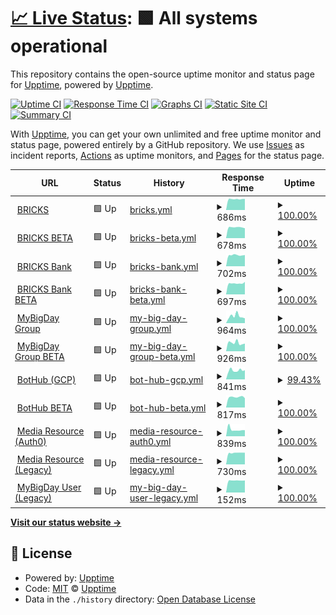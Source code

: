 # [📈 Live Status](https://upptime.github.io/upptime): <!--live status--> **🟩 All systems operational**

This repository contains the open-source uptime monitor and status page for [Upptime](https://upptime.js.org), powered by [Upptime](https://github.com/upptime/upptime).

[![Uptime CI](https://github.com/koj-co/upptime/workflows/Uptime%20CI/badge.svg)](https://github.com/koj-co/upptime/actions?query=workflow%3A%22Uptime+CI%22)
[![Response Time CI](https://github.com/koj-co/upptime/workflows/Response%20Time%20CI/badge.svg)](https://github.com/koj-co/upptime/actions?query=workflow%3A%22Response+Time+CI%22)
[![Graphs CI](https://github.com/koj-co/upptime/workflows/Graphs%20CI/badge.svg)](https://github.com/koj-co/upptime/actions?query=workflow%3A%22Graphs+CI%22)
[![Static Site CI](https://github.com/koj-co/upptime/workflows/Static%20Site%20CI/badge.svg)](https://github.com/koj-co/upptime/actions?query=workflow%3A%22Static+Site+CI%22)
[![Summary CI](https://github.com/koj-co/upptime/workflows/Summary%20CI/badge.svg)](https://github.com/koj-co/upptime/actions?query=workflow%3A%22Summary+CI%22)

With [Upptime](https://upptime.js.org), you can get your own unlimited and free uptime monitor and status page, powered entirely by a GitHub repository. We use [Issues](https://github.com/upptime/upptime/issues) as incident reports, [Actions](https://github.com/upptime/upptime/actions) as uptime monitors, and [Pages](https://upptime.github.io/upptime) for the status page.

<!--start: status pages-->
<!-- This summary is generated by Upptime (https://github.com/upptime/upptime) -->
<!-- Do not edit this manually, your changes will be overwritten -->
<!-- prettier-ignore -->
| URL | Status | History | Response Time | Uptime |
| --- | ------ | ------- | ------------- | ------ |
| <img alt="" src="https://favicons.githubusercontent.com/display.bricks.tools" height="13"> [BRICKS](https://display.bricks.tools) | 🟩 Up | [bricks.yml](https://github.com/mybigday/service-uptime/commits/HEAD/history/bricks.yml) | <details><summary><img alt="Response time graph" src="./graphs/bricks/response-time-week.png" height="20"> 686ms</summary><br><a href="https://status.bricks.tools/history/bricks"><img alt="Response time 674" src="https://img.shields.io/endpoint?url=https%3A%2F%2Fraw.githubusercontent.com%2Fmybigday%2Fservice-uptime%2FHEAD%2Fapi%2Fbricks%2Fresponse-time.json"></a><br><a href="https://status.bricks.tools/history/bricks"><img alt="24-hour response time 701" src="https://img.shields.io/endpoint?url=https%3A%2F%2Fraw.githubusercontent.com%2Fmybigday%2Fservice-uptime%2FHEAD%2Fapi%2Fbricks%2Fresponse-time-day.json"></a><br><a href="https://status.bricks.tools/history/bricks"><img alt="7-day response time 686" src="https://img.shields.io/endpoint?url=https%3A%2F%2Fraw.githubusercontent.com%2Fmybigday%2Fservice-uptime%2FHEAD%2Fapi%2Fbricks%2Fresponse-time-week.json"></a><br><a href="https://status.bricks.tools/history/bricks"><img alt="30-day response time 692" src="https://img.shields.io/endpoint?url=https%3A%2F%2Fraw.githubusercontent.com%2Fmybigday%2Fservice-uptime%2FHEAD%2Fapi%2Fbricks%2Fresponse-time-month.json"></a><br><a href="https://status.bricks.tools/history/bricks"><img alt="1-year response time 674" src="https://img.shields.io/endpoint?url=https%3A%2F%2Fraw.githubusercontent.com%2Fmybigday%2Fservice-uptime%2FHEAD%2Fapi%2Fbricks%2Fresponse-time-year.json"></a></details> | <details><summary><a href="https://status.bricks.tools/history/bricks">100.00%</a></summary><a href="https://status.bricks.tools/history/bricks"><img alt="All-time uptime 99.85%" src="https://img.shields.io/endpoint?url=https%3A%2F%2Fraw.githubusercontent.com%2Fmybigday%2Fservice-uptime%2FHEAD%2Fapi%2Fbricks%2Fuptime.json"></a><br><a href="https://status.bricks.tools/history/bricks"><img alt="24-hour uptime 100.00%" src="https://img.shields.io/endpoint?url=https%3A%2F%2Fraw.githubusercontent.com%2Fmybigday%2Fservice-uptime%2FHEAD%2Fapi%2Fbricks%2Fuptime-day.json"></a><br><a href="https://status.bricks.tools/history/bricks"><img alt="7-day uptime 100.00%" src="https://img.shields.io/endpoint?url=https%3A%2F%2Fraw.githubusercontent.com%2Fmybigday%2Fservice-uptime%2FHEAD%2Fapi%2Fbricks%2Fuptime-week.json"></a><br><a href="https://status.bricks.tools/history/bricks"><img alt="30-day uptime 100.00%" src="https://img.shields.io/endpoint?url=https%3A%2F%2Fraw.githubusercontent.com%2Fmybigday%2Fservice-uptime%2FHEAD%2Fapi%2Fbricks%2Fuptime-month.json"></a><br><a href="https://status.bricks.tools/history/bricks"><img alt="1-year uptime 99.85%" src="https://img.shields.io/endpoint?url=https%3A%2F%2Fraw.githubusercontent.com%2Fmybigday%2Fservice-uptime%2FHEAD%2Fapi%2Fbricks%2Fuptime-year.json"></a></details>
| <img alt="" src="https://favicons.githubusercontent.com/display-beta.bricks.tools" height="13"> [BRICKS BETA](https://display-beta.bricks.tools) | 🟩 Up | [bricks-beta.yml](https://github.com/mybigday/service-uptime/commits/HEAD/history/bricks-beta.yml) | <details><summary><img alt="Response time graph" src="./graphs/bricks-beta/response-time-week.png" height="20"> 678ms</summary><br><a href="https://status.bricks.tools/history/bricks-beta"><img alt="Response time 708" src="https://img.shields.io/endpoint?url=https%3A%2F%2Fraw.githubusercontent.com%2Fmybigday%2Fservice-uptime%2FHEAD%2Fapi%2Fbricks-beta%2Fresponse-time.json"></a><br><a href="https://status.bricks.tools/history/bricks-beta"><img alt="24-hour response time 623" src="https://img.shields.io/endpoint?url=https%3A%2F%2Fraw.githubusercontent.com%2Fmybigday%2Fservice-uptime%2FHEAD%2Fapi%2Fbricks-beta%2Fresponse-time-day.json"></a><br><a href="https://status.bricks.tools/history/bricks-beta"><img alt="7-day response time 678" src="https://img.shields.io/endpoint?url=https%3A%2F%2Fraw.githubusercontent.com%2Fmybigday%2Fservice-uptime%2FHEAD%2Fapi%2Fbricks-beta%2Fresponse-time-week.json"></a><br><a href="https://status.bricks.tools/history/bricks-beta"><img alt="30-day response time 737" src="https://img.shields.io/endpoint?url=https%3A%2F%2Fraw.githubusercontent.com%2Fmybigday%2Fservice-uptime%2FHEAD%2Fapi%2Fbricks-beta%2Fresponse-time-month.json"></a><br><a href="https://status.bricks.tools/history/bricks-beta"><img alt="1-year response time 708" src="https://img.shields.io/endpoint?url=https%3A%2F%2Fraw.githubusercontent.com%2Fmybigday%2Fservice-uptime%2FHEAD%2Fapi%2Fbricks-beta%2Fresponse-time-year.json"></a></details> | <details><summary><a href="https://status.bricks.tools/history/bricks-beta">100.00%</a></summary><a href="https://status.bricks.tools/history/bricks-beta"><img alt="All-time uptime 99.95%" src="https://img.shields.io/endpoint?url=https%3A%2F%2Fraw.githubusercontent.com%2Fmybigday%2Fservice-uptime%2FHEAD%2Fapi%2Fbricks-beta%2Fuptime.json"></a><br><a href="https://status.bricks.tools/history/bricks-beta"><img alt="24-hour uptime 100.00%" src="https://img.shields.io/endpoint?url=https%3A%2F%2Fraw.githubusercontent.com%2Fmybigday%2Fservice-uptime%2FHEAD%2Fapi%2Fbricks-beta%2Fuptime-day.json"></a><br><a href="https://status.bricks.tools/history/bricks-beta"><img alt="7-day uptime 100.00%" src="https://img.shields.io/endpoint?url=https%3A%2F%2Fraw.githubusercontent.com%2Fmybigday%2Fservice-uptime%2FHEAD%2Fapi%2Fbricks-beta%2Fuptime-week.json"></a><br><a href="https://status.bricks.tools/history/bricks-beta"><img alt="30-day uptime 100.00%" src="https://img.shields.io/endpoint?url=https%3A%2F%2Fraw.githubusercontent.com%2Fmybigday%2Fservice-uptime%2FHEAD%2Fapi%2Fbricks-beta%2Fuptime-month.json"></a><br><a href="https://status.bricks.tools/history/bricks-beta"><img alt="1-year uptime 99.95%" src="https://img.shields.io/endpoint?url=https%3A%2F%2Fraw.githubusercontent.com%2Fmybigday%2Fservice-uptime%2FHEAD%2Fapi%2Fbricks-beta%2Fuptime-year.json"></a></details>
| <img alt="" src="https://favicons.githubusercontent.com/bank.bricks.tools" height="13"> [BRICKS Bank](https://bank.bricks.tools/update) | 🟩 Up | [bricks-bank.yml](https://github.com/mybigday/service-uptime/commits/HEAD/history/bricks-bank.yml) | <details><summary><img alt="Response time graph" src="./graphs/bricks-bank/response-time-week.png" height="20"> 702ms</summary><br><a href="https://status.bricks.tools/history/bricks-bank"><img alt="Response time 714" src="https://img.shields.io/endpoint?url=https%3A%2F%2Fraw.githubusercontent.com%2Fmybigday%2Fservice-uptime%2FHEAD%2Fapi%2Fbricks-bank%2Fresponse-time.json"></a><br><a href="https://status.bricks.tools/history/bricks-bank"><img alt="24-hour response time 708" src="https://img.shields.io/endpoint?url=https%3A%2F%2Fraw.githubusercontent.com%2Fmybigday%2Fservice-uptime%2FHEAD%2Fapi%2Fbricks-bank%2Fresponse-time-day.json"></a><br><a href="https://status.bricks.tools/history/bricks-bank"><img alt="7-day response time 702" src="https://img.shields.io/endpoint?url=https%3A%2F%2Fraw.githubusercontent.com%2Fmybigday%2Fservice-uptime%2FHEAD%2Fapi%2Fbricks-bank%2Fresponse-time-week.json"></a><br><a href="https://status.bricks.tools/history/bricks-bank"><img alt="30-day response time 690" src="https://img.shields.io/endpoint?url=https%3A%2F%2Fraw.githubusercontent.com%2Fmybigday%2Fservice-uptime%2FHEAD%2Fapi%2Fbricks-bank%2Fresponse-time-month.json"></a><br><a href="https://status.bricks.tools/history/bricks-bank"><img alt="1-year response time 714" src="https://img.shields.io/endpoint?url=https%3A%2F%2Fraw.githubusercontent.com%2Fmybigday%2Fservice-uptime%2FHEAD%2Fapi%2Fbricks-bank%2Fresponse-time-year.json"></a></details> | <details><summary><a href="https://status.bricks.tools/history/bricks-bank">100.00%</a></summary><a href="https://status.bricks.tools/history/bricks-bank"><img alt="All-time uptime 99.97%" src="https://img.shields.io/endpoint?url=https%3A%2F%2Fraw.githubusercontent.com%2Fmybigday%2Fservice-uptime%2FHEAD%2Fapi%2Fbricks-bank%2Fuptime.json"></a><br><a href="https://status.bricks.tools/history/bricks-bank"><img alt="24-hour uptime 100.00%" src="https://img.shields.io/endpoint?url=https%3A%2F%2Fraw.githubusercontent.com%2Fmybigday%2Fservice-uptime%2FHEAD%2Fapi%2Fbricks-bank%2Fuptime-day.json"></a><br><a href="https://status.bricks.tools/history/bricks-bank"><img alt="7-day uptime 100.00%" src="https://img.shields.io/endpoint?url=https%3A%2F%2Fraw.githubusercontent.com%2Fmybigday%2Fservice-uptime%2FHEAD%2Fapi%2Fbricks-bank%2Fuptime-week.json"></a><br><a href="https://status.bricks.tools/history/bricks-bank"><img alt="30-day uptime 100.00%" src="https://img.shields.io/endpoint?url=https%3A%2F%2Fraw.githubusercontent.com%2Fmybigday%2Fservice-uptime%2FHEAD%2Fapi%2Fbricks-bank%2Fuptime-month.json"></a><br><a href="https://status.bricks.tools/history/bricks-bank"><img alt="1-year uptime 99.97%" src="https://img.shields.io/endpoint?url=https%3A%2F%2Fraw.githubusercontent.com%2Fmybigday%2Fservice-uptime%2FHEAD%2Fapi%2Fbricks-bank%2Fuptime-year.json"></a></details>
| <img alt="" src="https://favicons.githubusercontent.com/bank-beta.bricks.tools" height="13"> [BRICKS Bank BETA](https://bank-beta.bricks.tools/update) | 🟩 Up | [bricks-bank-beta.yml](https://github.com/mybigday/service-uptime/commits/HEAD/history/bricks-bank-beta.yml) | <details><summary><img alt="Response time graph" src="./graphs/bricks-bank-beta/response-time-week.png" height="20"> 697ms</summary><br><a href="https://status.bricks.tools/history/bricks-bank-beta"><img alt="Response time 688" src="https://img.shields.io/endpoint?url=https%3A%2F%2Fraw.githubusercontent.com%2Fmybigday%2Fservice-uptime%2FHEAD%2Fapi%2Fbricks-bank-beta%2Fresponse-time.json"></a><br><a href="https://status.bricks.tools/history/bricks-bank-beta"><img alt="24-hour response time 791" src="https://img.shields.io/endpoint?url=https%3A%2F%2Fraw.githubusercontent.com%2Fmybigday%2Fservice-uptime%2FHEAD%2Fapi%2Fbricks-bank-beta%2Fresponse-time-day.json"></a><br><a href="https://status.bricks.tools/history/bricks-bank-beta"><img alt="7-day response time 697" src="https://img.shields.io/endpoint?url=https%3A%2F%2Fraw.githubusercontent.com%2Fmybigday%2Fservice-uptime%2FHEAD%2Fapi%2Fbricks-bank-beta%2Fresponse-time-week.json"></a><br><a href="https://status.bricks.tools/history/bricks-bank-beta"><img alt="30-day response time 690" src="https://img.shields.io/endpoint?url=https%3A%2F%2Fraw.githubusercontent.com%2Fmybigday%2Fservice-uptime%2FHEAD%2Fapi%2Fbricks-bank-beta%2Fresponse-time-month.json"></a><br><a href="https://status.bricks.tools/history/bricks-bank-beta"><img alt="1-year response time 688" src="https://img.shields.io/endpoint?url=https%3A%2F%2Fraw.githubusercontent.com%2Fmybigday%2Fservice-uptime%2FHEAD%2Fapi%2Fbricks-bank-beta%2Fresponse-time-year.json"></a></details> | <details><summary><a href="https://status.bricks.tools/history/bricks-bank-beta">100.00%</a></summary><a href="https://status.bricks.tools/history/bricks-bank-beta"><img alt="All-time uptime 100.00%" src="https://img.shields.io/endpoint?url=https%3A%2F%2Fraw.githubusercontent.com%2Fmybigday%2Fservice-uptime%2FHEAD%2Fapi%2Fbricks-bank-beta%2Fuptime.json"></a><br><a href="https://status.bricks.tools/history/bricks-bank-beta"><img alt="24-hour uptime 100.00%" src="https://img.shields.io/endpoint?url=https%3A%2F%2Fraw.githubusercontent.com%2Fmybigday%2Fservice-uptime%2FHEAD%2Fapi%2Fbricks-bank-beta%2Fuptime-day.json"></a><br><a href="https://status.bricks.tools/history/bricks-bank-beta"><img alt="7-day uptime 100.00%" src="https://img.shields.io/endpoint?url=https%3A%2F%2Fraw.githubusercontent.com%2Fmybigday%2Fservice-uptime%2FHEAD%2Fapi%2Fbricks-bank-beta%2Fuptime-week.json"></a><br><a href="https://status.bricks.tools/history/bricks-bank-beta"><img alt="30-day uptime 100.00%" src="https://img.shields.io/endpoint?url=https%3A%2F%2Fraw.githubusercontent.com%2Fmybigday%2Fservice-uptime%2FHEAD%2Fapi%2Fbricks-bank-beta%2Fuptime-month.json"></a><br><a href="https://status.bricks.tools/history/bricks-bank-beta"><img alt="1-year uptime 100.00%" src="https://img.shields.io/endpoint?url=https%3A%2F%2Fraw.githubusercontent.com%2Fmybigday%2Fservice-uptime%2FHEAD%2Fapi%2Fbricks-bank-beta%2Fuptime-year.json"></a></details>
| <img alt="" src="https://favicons.githubusercontent.com/group.mybigday.com.tw" height="13"> [MyBigDay Group](https://group.mybigday.com.tw) | 🟩 Up | [my-big-day-group.yml](https://github.com/mybigday/service-uptime/commits/HEAD/history/my-big-day-group.yml) | <details><summary><img alt="Response time graph" src="./graphs/my-big-day-group/response-time-week.png" height="20"> 964ms</summary><br><a href="https://status.bricks.tools/history/my-big-day-group"><img alt="Response time 933" src="https://img.shields.io/endpoint?url=https%3A%2F%2Fraw.githubusercontent.com%2Fmybigday%2Fservice-uptime%2FHEAD%2Fapi%2Fmy-big-day-group%2Fresponse-time.json"></a><br><a href="https://status.bricks.tools/history/my-big-day-group"><img alt="24-hour response time 673" src="https://img.shields.io/endpoint?url=https%3A%2F%2Fraw.githubusercontent.com%2Fmybigday%2Fservice-uptime%2FHEAD%2Fapi%2Fmy-big-day-group%2Fresponse-time-day.json"></a><br><a href="https://status.bricks.tools/history/my-big-day-group"><img alt="7-day response time 964" src="https://img.shields.io/endpoint?url=https%3A%2F%2Fraw.githubusercontent.com%2Fmybigday%2Fservice-uptime%2FHEAD%2Fapi%2Fmy-big-day-group%2Fresponse-time-week.json"></a><br><a href="https://status.bricks.tools/history/my-big-day-group"><img alt="30-day response time 1060" src="https://img.shields.io/endpoint?url=https%3A%2F%2Fraw.githubusercontent.com%2Fmybigday%2Fservice-uptime%2FHEAD%2Fapi%2Fmy-big-day-group%2Fresponse-time-month.json"></a><br><a href="https://status.bricks.tools/history/my-big-day-group"><img alt="1-year response time 933" src="https://img.shields.io/endpoint?url=https%3A%2F%2Fraw.githubusercontent.com%2Fmybigday%2Fservice-uptime%2FHEAD%2Fapi%2Fmy-big-day-group%2Fresponse-time-year.json"></a></details> | <details><summary><a href="https://status.bricks.tools/history/my-big-day-group">100.00%</a></summary><a href="https://status.bricks.tools/history/my-big-day-group"><img alt="All-time uptime 100.00%" src="https://img.shields.io/endpoint?url=https%3A%2F%2Fraw.githubusercontent.com%2Fmybigday%2Fservice-uptime%2FHEAD%2Fapi%2Fmy-big-day-group%2Fuptime.json"></a><br><a href="https://status.bricks.tools/history/my-big-day-group"><img alt="24-hour uptime 100.00%" src="https://img.shields.io/endpoint?url=https%3A%2F%2Fraw.githubusercontent.com%2Fmybigday%2Fservice-uptime%2FHEAD%2Fapi%2Fmy-big-day-group%2Fuptime-day.json"></a><br><a href="https://status.bricks.tools/history/my-big-day-group"><img alt="7-day uptime 100.00%" src="https://img.shields.io/endpoint?url=https%3A%2F%2Fraw.githubusercontent.com%2Fmybigday%2Fservice-uptime%2FHEAD%2Fapi%2Fmy-big-day-group%2Fuptime-week.json"></a><br><a href="https://status.bricks.tools/history/my-big-day-group"><img alt="30-day uptime 100.00%" src="https://img.shields.io/endpoint?url=https%3A%2F%2Fraw.githubusercontent.com%2Fmybigday%2Fservice-uptime%2FHEAD%2Fapi%2Fmy-big-day-group%2Fuptime-month.json"></a><br><a href="https://status.bricks.tools/history/my-big-day-group"><img alt="1-year uptime 100.00%" src="https://img.shields.io/endpoint?url=https%3A%2F%2Fraw.githubusercontent.com%2Fmybigday%2Fservice-uptime%2FHEAD%2Fapi%2Fmy-big-day-group%2Fuptime-year.json"></a></details>
| <img alt="" src="https://favicons.githubusercontent.com/group-beta.mybigday.com.tw" height="13"> [MyBigDay Group BETA](https://group-beta.mybigday.com.tw) | 🟩 Up | [my-big-day-group-beta.yml](https://github.com/mybigday/service-uptime/commits/HEAD/history/my-big-day-group-beta.yml) | <details><summary><img alt="Response time graph" src="./graphs/my-big-day-group-beta/response-time-week.png" height="20"> 926ms</summary><br><a href="https://status.bricks.tools/history/my-big-day-group-beta"><img alt="Response time 888" src="https://img.shields.io/endpoint?url=https%3A%2F%2Fraw.githubusercontent.com%2Fmybigday%2Fservice-uptime%2FHEAD%2Fapi%2Fmy-big-day-group-beta%2Fresponse-time.json"></a><br><a href="https://status.bricks.tools/history/my-big-day-group-beta"><img alt="24-hour response time 845" src="https://img.shields.io/endpoint?url=https%3A%2F%2Fraw.githubusercontent.com%2Fmybigday%2Fservice-uptime%2FHEAD%2Fapi%2Fmy-big-day-group-beta%2Fresponse-time-day.json"></a><br><a href="https://status.bricks.tools/history/my-big-day-group-beta"><img alt="7-day response time 926" src="https://img.shields.io/endpoint?url=https%3A%2F%2Fraw.githubusercontent.com%2Fmybigday%2Fservice-uptime%2FHEAD%2Fapi%2Fmy-big-day-group-beta%2Fresponse-time-week.json"></a><br><a href="https://status.bricks.tools/history/my-big-day-group-beta"><img alt="30-day response time 907" src="https://img.shields.io/endpoint?url=https%3A%2F%2Fraw.githubusercontent.com%2Fmybigday%2Fservice-uptime%2FHEAD%2Fapi%2Fmy-big-day-group-beta%2Fresponse-time-month.json"></a><br><a href="https://status.bricks.tools/history/my-big-day-group-beta"><img alt="1-year response time 888" src="https://img.shields.io/endpoint?url=https%3A%2F%2Fraw.githubusercontent.com%2Fmybigday%2Fservice-uptime%2FHEAD%2Fapi%2Fmy-big-day-group-beta%2Fresponse-time-year.json"></a></details> | <details><summary><a href="https://status.bricks.tools/history/my-big-day-group-beta">100.00%</a></summary><a href="https://status.bricks.tools/history/my-big-day-group-beta"><img alt="All-time uptime 100.00%" src="https://img.shields.io/endpoint?url=https%3A%2F%2Fraw.githubusercontent.com%2Fmybigday%2Fservice-uptime%2FHEAD%2Fapi%2Fmy-big-day-group-beta%2Fuptime.json"></a><br><a href="https://status.bricks.tools/history/my-big-day-group-beta"><img alt="24-hour uptime 100.00%" src="https://img.shields.io/endpoint?url=https%3A%2F%2Fraw.githubusercontent.com%2Fmybigday%2Fservice-uptime%2FHEAD%2Fapi%2Fmy-big-day-group-beta%2Fuptime-day.json"></a><br><a href="https://status.bricks.tools/history/my-big-day-group-beta"><img alt="7-day uptime 100.00%" src="https://img.shields.io/endpoint?url=https%3A%2F%2Fraw.githubusercontent.com%2Fmybigday%2Fservice-uptime%2FHEAD%2Fapi%2Fmy-big-day-group-beta%2Fuptime-week.json"></a><br><a href="https://status.bricks.tools/history/my-big-day-group-beta"><img alt="30-day uptime 100.00%" src="https://img.shields.io/endpoint?url=https%3A%2F%2Fraw.githubusercontent.com%2Fmybigday%2Fservice-uptime%2FHEAD%2Fapi%2Fmy-big-day-group-beta%2Fuptime-month.json"></a><br><a href="https://status.bricks.tools/history/my-big-day-group-beta"><img alt="1-year uptime 100.00%" src="https://img.shields.io/endpoint?url=https%3A%2F%2Fraw.githubusercontent.com%2Fmybigday%2Fservice-uptime%2FHEAD%2Fapi%2Fmy-big-day-group-beta%2Fuptime-year.json"></a></details>
| <img alt="" src="https://favicons.githubusercontent.com/bothub.mybigday.com.tw" height="13"> [BotHub (GCP)](https://bothub.mybigday.com.tw) | 🟩 Up | [bot-hub-gcp.yml](https://github.com/mybigday/service-uptime/commits/HEAD/history/bot-hub-gcp.yml) | <details><summary><img alt="Response time graph" src="./graphs/bot-hub-gcp/response-time-week.png" height="20"> 841ms</summary><br><a href="https://status.bricks.tools/history/bot-hub-gcp"><img alt="Response time 829" src="https://img.shields.io/endpoint?url=https%3A%2F%2Fraw.githubusercontent.com%2Fmybigday%2Fservice-uptime%2FHEAD%2Fapi%2Fbot-hub-gcp%2Fresponse-time.json"></a><br><a href="https://status.bricks.tools/history/bot-hub-gcp"><img alt="24-hour response time 870" src="https://img.shields.io/endpoint?url=https%3A%2F%2Fraw.githubusercontent.com%2Fmybigday%2Fservice-uptime%2FHEAD%2Fapi%2Fbot-hub-gcp%2Fresponse-time-day.json"></a><br><a href="https://status.bricks.tools/history/bot-hub-gcp"><img alt="7-day response time 841" src="https://img.shields.io/endpoint?url=https%3A%2F%2Fraw.githubusercontent.com%2Fmybigday%2Fservice-uptime%2FHEAD%2Fapi%2Fbot-hub-gcp%2Fresponse-time-week.json"></a><br><a href="https://status.bricks.tools/history/bot-hub-gcp"><img alt="30-day response time 861" src="https://img.shields.io/endpoint?url=https%3A%2F%2Fraw.githubusercontent.com%2Fmybigday%2Fservice-uptime%2FHEAD%2Fapi%2Fbot-hub-gcp%2Fresponse-time-month.json"></a><br><a href="https://status.bricks.tools/history/bot-hub-gcp"><img alt="1-year response time 829" src="https://img.shields.io/endpoint?url=https%3A%2F%2Fraw.githubusercontent.com%2Fmybigday%2Fservice-uptime%2FHEAD%2Fapi%2Fbot-hub-gcp%2Fresponse-time-year.json"></a></details> | <details><summary><a href="https://status.bricks.tools/history/bot-hub-gcp">99.43%</a></summary><a href="https://status.bricks.tools/history/bot-hub-gcp"><img alt="All-time uptime 99.87%" src="https://img.shields.io/endpoint?url=https%3A%2F%2Fraw.githubusercontent.com%2Fmybigday%2Fservice-uptime%2FHEAD%2Fapi%2Fbot-hub-gcp%2Fuptime.json"></a><br><a href="https://status.bricks.tools/history/bot-hub-gcp"><img alt="24-hour uptime 100.00%" src="https://img.shields.io/endpoint?url=https%3A%2F%2Fraw.githubusercontent.com%2Fmybigday%2Fservice-uptime%2FHEAD%2Fapi%2Fbot-hub-gcp%2Fuptime-day.json"></a><br><a href="https://status.bricks.tools/history/bot-hub-gcp"><img alt="7-day uptime 99.43%" src="https://img.shields.io/endpoint?url=https%3A%2F%2Fraw.githubusercontent.com%2Fmybigday%2Fservice-uptime%2FHEAD%2Fapi%2Fbot-hub-gcp%2Fuptime-week.json"></a><br><a href="https://status.bricks.tools/history/bot-hub-gcp"><img alt="30-day uptime 99.87%" src="https://img.shields.io/endpoint?url=https%3A%2F%2Fraw.githubusercontent.com%2Fmybigday%2Fservice-uptime%2FHEAD%2Fapi%2Fbot-hub-gcp%2Fuptime-month.json"></a><br><a href="https://status.bricks.tools/history/bot-hub-gcp"><img alt="1-year uptime 99.87%" src="https://img.shields.io/endpoint?url=https%3A%2F%2Fraw.githubusercontent.com%2Fmybigday%2Fservice-uptime%2FHEAD%2Fapi%2Fbot-hub-gcp%2Fuptime-year.json"></a></details>
| <img alt="" src="https://favicons.githubusercontent.com/bothub-beta.bricks.tw" height="13"> [BotHub BETA](https://bothub-beta.bricks.tw) | 🟩 Up | [bot-hub-beta.yml](https://github.com/mybigday/service-uptime/commits/HEAD/history/bot-hub-beta.yml) | <details><summary><img alt="Response time graph" src="./graphs/bot-hub-beta/response-time-week.png" height="20"> 817ms</summary><br><a href="https://status.bricks.tools/history/bot-hub-beta"><img alt="Response time 767" src="https://img.shields.io/endpoint?url=https%3A%2F%2Fraw.githubusercontent.com%2Fmybigday%2Fservice-uptime%2FHEAD%2Fapi%2Fbot-hub-beta%2Fresponse-time.json"></a><br><a href="https://status.bricks.tools/history/bot-hub-beta"><img alt="24-hour response time 734" src="https://img.shields.io/endpoint?url=https%3A%2F%2Fraw.githubusercontent.com%2Fmybigday%2Fservice-uptime%2FHEAD%2Fapi%2Fbot-hub-beta%2Fresponse-time-day.json"></a><br><a href="https://status.bricks.tools/history/bot-hub-beta"><img alt="7-day response time 817" src="https://img.shields.io/endpoint?url=https%3A%2F%2Fraw.githubusercontent.com%2Fmybigday%2Fservice-uptime%2FHEAD%2Fapi%2Fbot-hub-beta%2Fresponse-time-week.json"></a><br><a href="https://status.bricks.tools/history/bot-hub-beta"><img alt="30-day response time 767" src="https://img.shields.io/endpoint?url=https%3A%2F%2Fraw.githubusercontent.com%2Fmybigday%2Fservice-uptime%2FHEAD%2Fapi%2Fbot-hub-beta%2Fresponse-time-month.json"></a><br><a href="https://status.bricks.tools/history/bot-hub-beta"><img alt="1-year response time 767" src="https://img.shields.io/endpoint?url=https%3A%2F%2Fraw.githubusercontent.com%2Fmybigday%2Fservice-uptime%2FHEAD%2Fapi%2Fbot-hub-beta%2Fresponse-time-year.json"></a></details> | <details><summary><a href="https://status.bricks.tools/history/bot-hub-beta">100.00%</a></summary><a href="https://status.bricks.tools/history/bot-hub-beta"><img alt="All-time uptime 100.00%" src="https://img.shields.io/endpoint?url=https%3A%2F%2Fraw.githubusercontent.com%2Fmybigday%2Fservice-uptime%2FHEAD%2Fapi%2Fbot-hub-beta%2Fuptime.json"></a><br><a href="https://status.bricks.tools/history/bot-hub-beta"><img alt="24-hour uptime 100.00%" src="https://img.shields.io/endpoint?url=https%3A%2F%2Fraw.githubusercontent.com%2Fmybigday%2Fservice-uptime%2FHEAD%2Fapi%2Fbot-hub-beta%2Fuptime-day.json"></a><br><a href="https://status.bricks.tools/history/bot-hub-beta"><img alt="7-day uptime 100.00%" src="https://img.shields.io/endpoint?url=https%3A%2F%2Fraw.githubusercontent.com%2Fmybigday%2Fservice-uptime%2FHEAD%2Fapi%2Fbot-hub-beta%2Fuptime-week.json"></a><br><a href="https://status.bricks.tools/history/bot-hub-beta"><img alt="30-day uptime 100.00%" src="https://img.shields.io/endpoint?url=https%3A%2F%2Fraw.githubusercontent.com%2Fmybigday%2Fservice-uptime%2FHEAD%2Fapi%2Fbot-hub-beta%2Fuptime-month.json"></a><br><a href="https://status.bricks.tools/history/bot-hub-beta"><img alt="1-year uptime 100.00%" src="https://img.shields.io/endpoint?url=https%3A%2F%2Fraw.githubusercontent.com%2Fmybigday%2Fservice-uptime%2FHEAD%2Fapi%2Fbot-hub-beta%2Fuptime-year.json"></a></details>
| <img alt="" src="https://favicons.githubusercontent.com/media-beta.bricks.tw" height="13"> [Media Resource (Auth0)](https://media-beta.bricks.tw) | 🟩 Up | [media-resource-auth0.yml](https://github.com/mybigday/service-uptime/commits/HEAD/history/media-resource-auth0.yml) | <details><summary><img alt="Response time graph" src="./graphs/media-resource-auth0/response-time-week.png" height="20"> 839ms</summary><br><a href="https://status.bricks.tools/history/media-resource-auth0"><img alt="Response time 810" src="https://img.shields.io/endpoint?url=https%3A%2F%2Fraw.githubusercontent.com%2Fmybigday%2Fservice-uptime%2FHEAD%2Fapi%2Fmedia-resource-auth0%2Fresponse-time.json"></a><br><a href="https://status.bricks.tools/history/media-resource-auth0"><img alt="24-hour response time 757" src="https://img.shields.io/endpoint?url=https%3A%2F%2Fraw.githubusercontent.com%2Fmybigday%2Fservice-uptime%2FHEAD%2Fapi%2Fmedia-resource-auth0%2Fresponse-time-day.json"></a><br><a href="https://status.bricks.tools/history/media-resource-auth0"><img alt="7-day response time 839" src="https://img.shields.io/endpoint?url=https%3A%2F%2Fraw.githubusercontent.com%2Fmybigday%2Fservice-uptime%2FHEAD%2Fapi%2Fmedia-resource-auth0%2Fresponse-time-week.json"></a><br><a href="https://status.bricks.tools/history/media-resource-auth0"><img alt="30-day response time 772" src="https://img.shields.io/endpoint?url=https%3A%2F%2Fraw.githubusercontent.com%2Fmybigday%2Fservice-uptime%2FHEAD%2Fapi%2Fmedia-resource-auth0%2Fresponse-time-month.json"></a><br><a href="https://status.bricks.tools/history/media-resource-auth0"><img alt="1-year response time 810" src="https://img.shields.io/endpoint?url=https%3A%2F%2Fraw.githubusercontent.com%2Fmybigday%2Fservice-uptime%2FHEAD%2Fapi%2Fmedia-resource-auth0%2Fresponse-time-year.json"></a></details> | <details><summary><a href="https://status.bricks.tools/history/media-resource-auth0">100.00%</a></summary><a href="https://status.bricks.tools/history/media-resource-auth0"><img alt="All-time uptime 100.00%" src="https://img.shields.io/endpoint?url=https%3A%2F%2Fraw.githubusercontent.com%2Fmybigday%2Fservice-uptime%2FHEAD%2Fapi%2Fmedia-resource-auth0%2Fuptime.json"></a><br><a href="https://status.bricks.tools/history/media-resource-auth0"><img alt="24-hour uptime 100.00%" src="https://img.shields.io/endpoint?url=https%3A%2F%2Fraw.githubusercontent.com%2Fmybigday%2Fservice-uptime%2FHEAD%2Fapi%2Fmedia-resource-auth0%2Fuptime-day.json"></a><br><a href="https://status.bricks.tools/history/media-resource-auth0"><img alt="7-day uptime 100.00%" src="https://img.shields.io/endpoint?url=https%3A%2F%2Fraw.githubusercontent.com%2Fmybigday%2Fservice-uptime%2FHEAD%2Fapi%2Fmedia-resource-auth0%2Fuptime-week.json"></a><br><a href="https://status.bricks.tools/history/media-resource-auth0"><img alt="30-day uptime 100.00%" src="https://img.shields.io/endpoint?url=https%3A%2F%2Fraw.githubusercontent.com%2Fmybigday%2Fservice-uptime%2FHEAD%2Fapi%2Fmedia-resource-auth0%2Fuptime-month.json"></a><br><a href="https://status.bricks.tools/history/media-resource-auth0"><img alt="1-year uptime 100.00%" src="https://img.shields.io/endpoint?url=https%3A%2F%2Fraw.githubusercontent.com%2Fmybigday%2Fservice-uptime%2FHEAD%2Fapi%2Fmedia-resource-auth0%2Fuptime-year.json"></a></details>
| <img alt="" src="https://favicons.githubusercontent.com/media.mybigday.com.tw" height="13"> [Media Resource (Legacy)](https://media.mybigday.com.tw) | 🟩 Up | [media-resource-legacy.yml](https://github.com/mybigday/service-uptime/commits/HEAD/history/media-resource-legacy.yml) | <details><summary><img alt="Response time graph" src="./graphs/media-resource-legacy/response-time-week.png" height="20"> 730ms</summary><br><a href="https://status.bricks.tools/history/media-resource-legacy"><img alt="Response time 800" src="https://img.shields.io/endpoint?url=https%3A%2F%2Fraw.githubusercontent.com%2Fmybigday%2Fservice-uptime%2FHEAD%2Fapi%2Fmedia-resource-legacy%2Fresponse-time.json"></a><br><a href="https://status.bricks.tools/history/media-resource-legacy"><img alt="24-hour response time 741" src="https://img.shields.io/endpoint?url=https%3A%2F%2Fraw.githubusercontent.com%2Fmybigday%2Fservice-uptime%2FHEAD%2Fapi%2Fmedia-resource-legacy%2Fresponse-time-day.json"></a><br><a href="https://status.bricks.tools/history/media-resource-legacy"><img alt="7-day response time 730" src="https://img.shields.io/endpoint?url=https%3A%2F%2Fraw.githubusercontent.com%2Fmybigday%2Fservice-uptime%2FHEAD%2Fapi%2Fmedia-resource-legacy%2Fresponse-time-week.json"></a><br><a href="https://status.bricks.tools/history/media-resource-legacy"><img alt="30-day response time 760" src="https://img.shields.io/endpoint?url=https%3A%2F%2Fraw.githubusercontent.com%2Fmybigday%2Fservice-uptime%2FHEAD%2Fapi%2Fmedia-resource-legacy%2Fresponse-time-month.json"></a><br><a href="https://status.bricks.tools/history/media-resource-legacy"><img alt="1-year response time 800" src="https://img.shields.io/endpoint?url=https%3A%2F%2Fraw.githubusercontent.com%2Fmybigday%2Fservice-uptime%2FHEAD%2Fapi%2Fmedia-resource-legacy%2Fresponse-time-year.json"></a></details> | <details><summary><a href="https://status.bricks.tools/history/media-resource-legacy">100.00%</a></summary><a href="https://status.bricks.tools/history/media-resource-legacy"><img alt="All-time uptime 100.00%" src="https://img.shields.io/endpoint?url=https%3A%2F%2Fraw.githubusercontent.com%2Fmybigday%2Fservice-uptime%2FHEAD%2Fapi%2Fmedia-resource-legacy%2Fuptime.json"></a><br><a href="https://status.bricks.tools/history/media-resource-legacy"><img alt="24-hour uptime 100.00%" src="https://img.shields.io/endpoint?url=https%3A%2F%2Fraw.githubusercontent.com%2Fmybigday%2Fservice-uptime%2FHEAD%2Fapi%2Fmedia-resource-legacy%2Fuptime-day.json"></a><br><a href="https://status.bricks.tools/history/media-resource-legacy"><img alt="7-day uptime 100.00%" src="https://img.shields.io/endpoint?url=https%3A%2F%2Fraw.githubusercontent.com%2Fmybigday%2Fservice-uptime%2FHEAD%2Fapi%2Fmedia-resource-legacy%2Fuptime-week.json"></a><br><a href="https://status.bricks.tools/history/media-resource-legacy"><img alt="30-day uptime 100.00%" src="https://img.shields.io/endpoint?url=https%3A%2F%2Fraw.githubusercontent.com%2Fmybigday%2Fservice-uptime%2FHEAD%2Fapi%2Fmedia-resource-legacy%2Fuptime-month.json"></a><br><a href="https://status.bricks.tools/history/media-resource-legacy"><img alt="1-year uptime 100.00%" src="https://img.shields.io/endpoint?url=https%3A%2F%2Fraw.githubusercontent.com%2Fmybigday%2Fservice-uptime%2FHEAD%2Fapi%2Fmedia-resource-legacy%2Fuptime-year.json"></a></details>
| <img alt="" src="https://favicons.githubusercontent.com/media.mybigday.com.tw" height="13"> [MyBigDay User (Legacy)](https://media.mybigday.com.tw) | 🟩 Up | [my-big-day-user-legacy.yml](https://github.com/mybigday/service-uptime/commits/HEAD/history/my-big-day-user-legacy.yml) | <details><summary><img alt="Response time graph" src="./graphs/my-big-day-user-legacy/response-time-week.png" height="20"> 152ms</summary><br><a href="https://status.bricks.tools/history/my-big-day-user-legacy"><img alt="Response time 154" src="https://img.shields.io/endpoint?url=https%3A%2F%2Fraw.githubusercontent.com%2Fmybigday%2Fservice-uptime%2FHEAD%2Fapi%2Fmy-big-day-user-legacy%2Fresponse-time.json"></a><br><a href="https://status.bricks.tools/history/my-big-day-user-legacy"><img alt="24-hour response time 153" src="https://img.shields.io/endpoint?url=https%3A%2F%2Fraw.githubusercontent.com%2Fmybigday%2Fservice-uptime%2FHEAD%2Fapi%2Fmy-big-day-user-legacy%2Fresponse-time-day.json"></a><br><a href="https://status.bricks.tools/history/my-big-day-user-legacy"><img alt="7-day response time 152" src="https://img.shields.io/endpoint?url=https%3A%2F%2Fraw.githubusercontent.com%2Fmybigday%2Fservice-uptime%2FHEAD%2Fapi%2Fmy-big-day-user-legacy%2Fresponse-time-week.json"></a><br><a href="https://status.bricks.tools/history/my-big-day-user-legacy"><img alt="30-day response time 153" src="https://img.shields.io/endpoint?url=https%3A%2F%2Fraw.githubusercontent.com%2Fmybigday%2Fservice-uptime%2FHEAD%2Fapi%2Fmy-big-day-user-legacy%2Fresponse-time-month.json"></a><br><a href="https://status.bricks.tools/history/my-big-day-user-legacy"><img alt="1-year response time 154" src="https://img.shields.io/endpoint?url=https%3A%2F%2Fraw.githubusercontent.com%2Fmybigday%2Fservice-uptime%2FHEAD%2Fapi%2Fmy-big-day-user-legacy%2Fresponse-time-year.json"></a></details> | <details><summary><a href="https://status.bricks.tools/history/my-big-day-user-legacy">100.00%</a></summary><a href="https://status.bricks.tools/history/my-big-day-user-legacy"><img alt="All-time uptime 100.00%" src="https://img.shields.io/endpoint?url=https%3A%2F%2Fraw.githubusercontent.com%2Fmybigday%2Fservice-uptime%2FHEAD%2Fapi%2Fmy-big-day-user-legacy%2Fuptime.json"></a><br><a href="https://status.bricks.tools/history/my-big-day-user-legacy"><img alt="24-hour uptime 100.00%" src="https://img.shields.io/endpoint?url=https%3A%2F%2Fraw.githubusercontent.com%2Fmybigday%2Fservice-uptime%2FHEAD%2Fapi%2Fmy-big-day-user-legacy%2Fuptime-day.json"></a><br><a href="https://status.bricks.tools/history/my-big-day-user-legacy"><img alt="7-day uptime 100.00%" src="https://img.shields.io/endpoint?url=https%3A%2F%2Fraw.githubusercontent.com%2Fmybigday%2Fservice-uptime%2FHEAD%2Fapi%2Fmy-big-day-user-legacy%2Fuptime-week.json"></a><br><a href="https://status.bricks.tools/history/my-big-day-user-legacy"><img alt="30-day uptime 100.00%" src="https://img.shields.io/endpoint?url=https%3A%2F%2Fraw.githubusercontent.com%2Fmybigday%2Fservice-uptime%2FHEAD%2Fapi%2Fmy-big-day-user-legacy%2Fuptime-month.json"></a><br><a href="https://status.bricks.tools/history/my-big-day-user-legacy"><img alt="1-year uptime 100.00%" src="https://img.shields.io/endpoint?url=https%3A%2F%2Fraw.githubusercontent.com%2Fmybigday%2Fservice-uptime%2FHEAD%2Fapi%2Fmy-big-day-user-legacy%2Fuptime-year.json"></a></details>

<!--end: status pages-->

[**Visit our status website →**](https://upptime.github.io/upptime)

## 📄 License

- Powered by: [Upptime](https://github.com/upptime/upptime)
- Code: [MIT](./LICENSE) © [Upptime](https://upptime.js.org)
- Data in the `./history` directory: [Open Database License](https://opendatacommons.org/licenses/odbl/1-0/)
